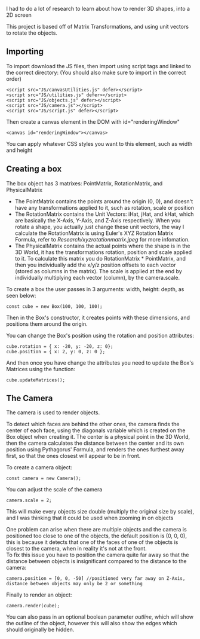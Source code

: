I had to do a lot of research to learn about how to render 3D shapes, into a 2D screen

This project is based off of Matrix Transformations, and using unit vectors to rotate the objects.

## Importing
To import download the JS files, then import using script tags and linked to the correct directory: (You should also make sure to import in the correct order)
```
<script src="JS/canvasUtilities.js" defer></script>
<script src="JS/utilities.js" defer></script>
<script src="JS/objects.js" defer></script>
<script src="JS/camera.js"></script>
<script src="JS/script.js" defer></script>
```

Then create a canvas element in the DOM with id="renderingWindow"
```
<canvas id="renderingWindow"></canvas>
```

You can apply whatever CSS styles you want to this element, such as width and height

## Creating a box
The box object has 3 matrixes: PointMatrix, RotationMatrix, and PhysicalMatrix
- The PointMatrix contains the points around the origin (0, 0), and doesn't have any transformations applied to it, such as rotation, scale or position
- The RotationMatrix contains the Unit Vectors: iHat, jHat, and kHat, which are basically the X-Axis, Y-Axis, and Z-Axis respectively. When you rotate a shape, you actually just change these unit vectors, the way I calculate the RotationMatrix is using Euler's XYZ Rotation Matrix Formula, refer to *Research/xyzrotationmatrix.jpeg* for more infomation.
- The PhysicalMatrix contains the actual points where the shape is in the 3D World, it has the transformations rotation, position and scale applied to it. To calculate this matrix you do RotationMatrix * PointMatrix, and then you individually add the x/y/z position offsets to each vector (stored as columns in the matrix). The scale is applied at the end by individually multiplying each vector (column), by the camera.scale.

To create a box the user passes in 3 arguments: width, height: depth, as seen below:
```
const cube = new Box(100, 100, 100);
```
Then in the Box's constructor, it creates points with these dimensions, and positions them around the origin.

You can change the Box's position using the rotation and position attributes:
```
cube.rotation = { x: -20, y: -20, z: 0};
cube.position = { x: 2, y: 0, z: 0 };
```

And then once you have change the attributes you need to update the Box's Matrices using the function:
```
cube.updateMatrices();
```

## The Camera
The camera is used to render objects.

To detect which faces are behind the other ones, the camera finds the center of each face, using the diagonals variable which is created on the Box object when creating it. The center is a physical point in the 3D World, then the camera calculates the distance between the center and its own position using Pythagorus' Formula, and renders the ones furthest away first, so that the ones closest will appear to be in front.

To create a camera object:
```
const camera = new Camera();
```

You can adjust the scale of the camera
```
camera.scale = 2;
```
This will make every objects size double (multiply the original size by scale), and I was thinking that it could be used when zooming in on objects

One problem can arise when there are multiple objects and the camera is positioned too close to one of the objects, the default position is (0, 0, 0), this is because it detects that one of the faces of one of the objects is closest to the camera, when in reality it's not at the front.\
To fix this issue you have to position the camera quite far away so that the distance between objects is insignificant compared to the distance to the camera:
```
camera.position = [0, 0, -50] //positioned very far away on Z-Axis, distance between objects may only be 2 or something
```

Finally to render an object:
```
camera.render(cube);
```
You can also pass in an optional boolean parameter *outline*, which will show the outline of the object, however this will also show the edges which should originally be hidden.